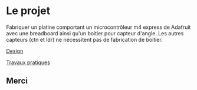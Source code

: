 # Le projet
Fabriquer un platine comportant un microcontrôleur m4 express de Adafruit
avec une breadboard ainsi qu'un boitier pour capteur d'angle. Les autres capteurs (ctn et ldr) ne nécessitent pas de fabrication de boitier.

[Design](https://olivier-boesch.github.io/CircuitPython-au-lycee/design.md)

[Travaux pratiques](https://olivier-boesch.github.io/CircuitPython-au-lycee/tp.md)

## Merci
